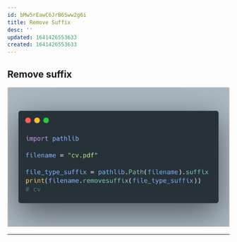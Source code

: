 ```yaml
---
id: bMw5rEawC6JrB6Sww2g6i
title: Remove Suffix
desc: ''
updated: 1641426553633
created: 1641426553633
---
```


## Remove suffix

![alt](assets/images/Pasted_image_20211224112647.png)

---
